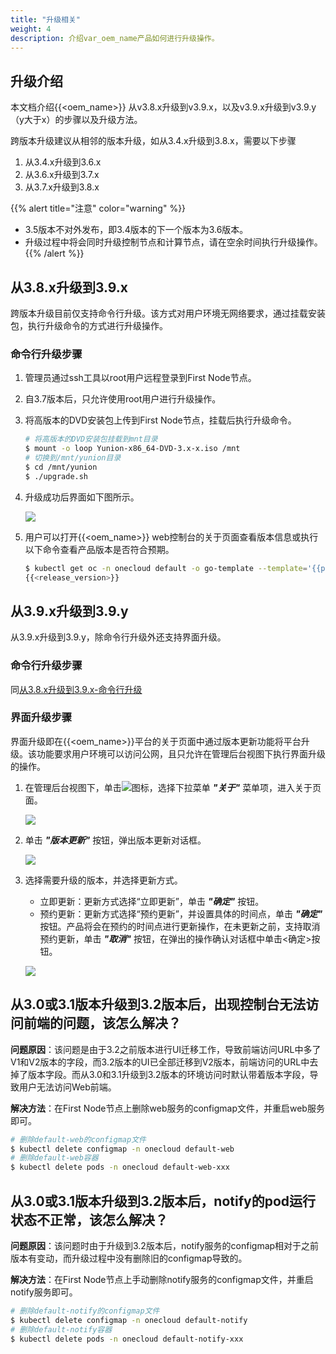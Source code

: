 ```yaml
---
title: "升级相关"
weight: 4
description: 介绍var_oem_name产品如何进行升级操作。
---
```


## 升级介绍

本文档介绍{{<oem_name>}} 从v3.8.x升级到v3.9.x，以及v3.9.x升级到v3.9.y（y大于x）的步骤以及升级方法。

跨版本升级建议从相邻的版本升级，如从3.4.x升级到3.8.x，需要以下步骤

1. 从3.4.x升级到3.6.x
2. 从3.6.x升级到3.7.x
3. 从3.7.x升级到3.8.x

{{% alert title="注意" color="warning" %}}
- 3.5版本不对外发布，即3.4版本的下一个版本为3.6版本。
- 升级过程中将会同时升级控制节点和计算节点，请在空余时间执行升级操作。
{{% /alert %}}

## 从3.8.x升级到3.9.x

跨版本升级目前仅支持命令行升级。该方式对用户环境无网络要求，通过挂载安装包，执行升级命令的方式进行升级操作。

### 命令行升级步骤

1. 管理员通过ssh工具以root用户远程登录到First Node节点。

2. 自3.7版本后，只允许使用root用户进行升级操作。

3. 将高版本的DVD安装包上传到First Node节点，挂载后执行升级命令。

    ```bash
    # 将高版本的DVD安装包挂载到mnt目录
    $ mount -o loop Yunion-x86_64-DVD-3.x-x.iso /mnt 
    # 切换到/mnt/yunion目录 
    $ cd /mnt/yunion
    $ ./upgrade.sh   
    ```

4. 升级成功后界面如下图所示。
   
    ![](../../images/upgraded.png)

5. 用户可以打开{{<oem_name>}} web控制台的关于页面查看版本信息或执行以下命令查看产品版本是否符合预期。

    ```bash
    $ kubectl get oc -n onecloud default -o go-template --template='{{printf "%s\n" .spec.version}}'
    {{<release_version>}}
    ```

## 从3.9.x升级到3.9.y

从3.9.x升级到3.9.y，除命令行升级外还支持界面升级。

### 命令行升级步骤

同[从3.8.x升级到3.9.x-命令行升级](#命令行升级步骤)

### 界面升级步骤

界面升级即在{{<oem_name>}}平台的关于页面中通过版本更新功能将平台升级。该功能要求用户环境可以访问公网，且只允许在管理后台视图下执行界面升级的操作。

1. 在管理后台视图下，单击![](../../../user/images/intro/more.png)图标，选择下拉菜单 **_"关于"_** 菜单项，进入关于页面。

    ![](../../images/about.png)

2. 单击 **_"版本更新"_** 按钮，弹出版本更新对话框。
   
    ![](../../images/upgradetip1.png)

3. 选择需要升级的版本，并选择更新方式。
    - 立即更新：更新方式选择“立即更新”，单击 **_"确定"_** 按钮。
    - 预约更新：更新方式选择“预约更新”，并设置具体的时间点，单击 **_"确定"_** 按钮。产品将会在预约的时间点进行更新操作，在未更新之前，支持取消预约更新，单击 **_"取消"_** 按钮，在弹出的操作确认对话框中单击<确定>按钮。

    ![](../../images/upgrade.png)

## 从3.0或3.1版本升级到3.2版本后，出现控制台无法访问前端的问题，该怎么解决？

**问题原因**：该问题是由于3.2之前版本进行UI迁移工作，导致前端访问URL中多了V1和V2版本的字段，而3.2版本的UI已全部迁移到V2版本，前端访问的URL中去掉了版本字段。而从3.0和3.1升级到3.2版本的环境访问时默认带着版本字段，导致用户无法访问Web前端。

**解决方法**：在First Node节点上删除web服务的configmap文件，并重启web服务即可。

```bash
# 删除default-web的configmap文件
$ kubectl delete configmap -n onecloud default-web
# 删除default-web容器
$ kubectl delete pods -n onecloud default-web-xxx
```

## 从3.0或3.1版本升级到3.2版本后，notify的pod运行状态不正常，该怎么解决？

**问题原因**：该问题时由于升级到3.2版本后，notify服务的configmap相对于之前版本有变动，而升级过程中没有删除旧的configmap导致的。

**解决方法**：在First Node节点上手动删除notify服务的configmap文件，并重启notify服务即可。

```bash
# 删除default-notify的configmap文件
$ kubectl delete configmap -n onecloud default-notify
# 删除default-notify容器
$ kubectl delete pods -n onecloud default-notify-xxx
```
